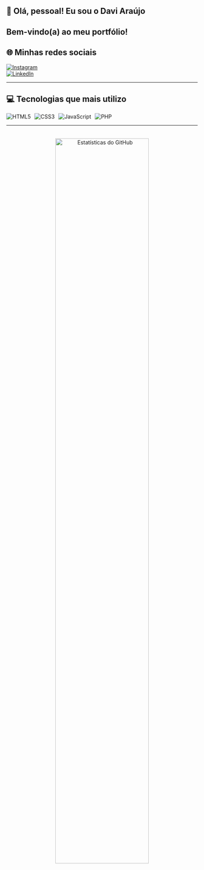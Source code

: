 ## 👋 Olá, pessoal! Eu sou o Davi Araújo

Bem-vindo(a) ao meu portfólio!
---

## 🌐 Minhas redes sociais  
 
[![Instagram](https://img.shields.io/badge/Instagram-E4405F?style=for-the-badge&logo=instagram&logoColor=white)](https://instagram.com/davicunhaf)  
[![LinkedIn](https://img.shields.io/badge/LinkedIn-0A66C2?style=for-the-badge&logo=linkedin&logoColor=white)](https://br.linkedin.com/in/davi-francisco-593607296)  


---

## 💻 Tecnologias que mais utilizo  

<div style="display: flex; gap: 10px; flex-wrap: wrap;">
  <img src="https://img.shields.io/badge/HTML5-E34F26?style=for-the-badge&logo=html5&logoColor=white" alt="HTML5" />
  <img src="https://img.shields.io/badge/CSS3-1572B6?style=for-the-badge&logo=css3&logoColor=white" alt="CSS3" />
  <img src="https://img.shields.io/badge/JavaScript-F7DF1E?style=for-the-badge&logo=javascript&logoColor=black" alt="JavaScript" />
  <img src="https://img.shields.io/badge/PHP-777BB4?style=for-the-badge&logo=php&logoColor=white" alt="PHP" />
</div>  

---

<div align="center">
  <img src="https://github-readme-stats.vercel.app/api?username=daviar4uj0&show_icons=true&theme=tokyonight&count_private=true" alt="Estatísticas do GitHub" style="width: 70%; margin-top: 20px;" />
</div>
